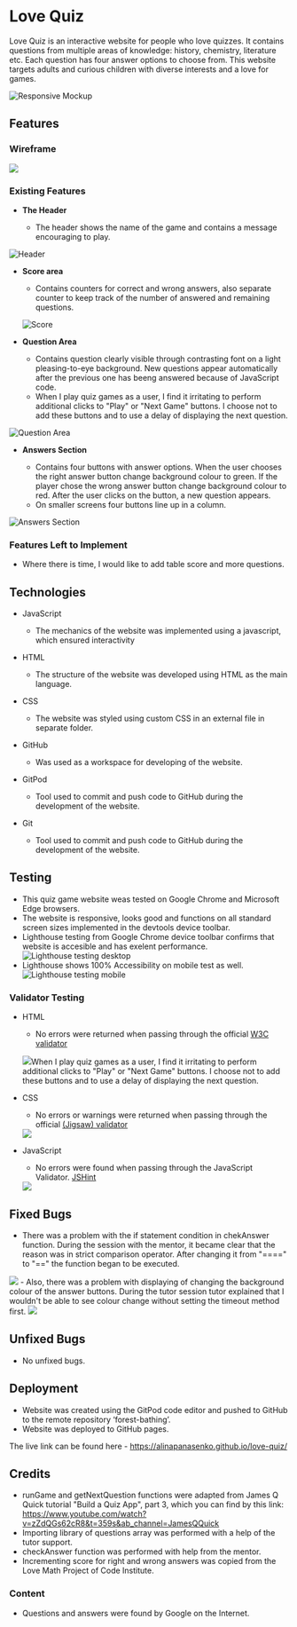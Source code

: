 # Love Quiz

Love Quiz is an interactive website for people who love quizzes.
It contains questions from multiple areas of knowledge: history, chemistry, literature etc. Each question has four answer options to choose from.
This website targets adults and curious children with diverse interests and a love for games.

![Responsive Mockup](assets/images/mockup.png)

## Features 

### Wireframe

<img src="assets/images/wireframe.png">

### Existing Features

- __The Header__

  - The header shows the name of the game and contains a message encouraging to play.

![Header](assets/images/header.png)

- __Score area__

  - Contains counters for correct and wrong answers, also separate counter to keep track of the number of answered and remaining questions.

  ![Score](assets/images/score.png)

- __Question Area__

  - Contains question clearly visible through contrasting font on a light pleasing-to-eye background. New questions appear automatically after the previous one has beeng answered because of JavaScript code.
  - When I play quiz games as a user, I find it irritating to perform additional clicks to "Play" or "Next Game" buttons. I choose not to add these buttons and to use a delay of displaying the next question.

![Question Area](assets/images/question.png)

- __Answers Section__

  - Contains four buttons with answer options. When the user chooses the right answer button change background colour to green. If the player chose the wrong answer button change background colour to red. After the user clicks on the button, a new question appears.
  - On smaller screens four buttons line up in a column.

![Answers Section](assets/images/answers.png)

### Features Left to Implement
- Where there is time, I would like to add table score and more questions. 


## Technologies

- JavaScript
  - The mechanics of the website was implemented using a javascript, which ensured interactivity

- HTML
  - The structure of the website was developed using HTML as the main language.

- CSS
  - The website was styled using custom CSS in an external file in separate folder.

- GitHub
  - Was used as a workspace for developing of the website.

- GitPod
  - Tool used to commit and push code to GitHub during the development of the website.

- Git
  - Tool used to commit and push code to GitHub during the development of the website.



## Testing 

- This quiz game website weas tested on Google Chrome and Microsoft Edge browsers.
- The website is responsive, looks good and functions on all standard screen sizes implemented in the devtools device toolbar.
- Lighthouse testing from Google Chrome device toolbar confirms that website is accesible and has exelent performance.
![Lighthouse testing desktop](assets/images/lighthouse_desktop.png)
- Lighthouse shows 100% Accessibility on mobile test as well.
![Lighthouse testing mobile](assets/images/lighthouse_mobile.png)


### Validator Testing 

- HTML
  - No errors were returned when passing through the official [W3C validator](https://validator.w3.org)

  <img src="assets/images/HTML_Validator.png">When I play quiz games as a user, I find it irritating to perform additional clicks to "Play" or "Next Game" buttons. I choose not to add these buttons and to use a delay of displaying the next question.


- CSS
  - No errors or warnings were returned when passing through the official [(Jigsaw) validator](https://jigsaw.w3.org/css-validator/)

  <img src="assets/images/CSS_Validator.png">

- JavaScript
  - No errors were found when passing through the JavaScript Validator.
[JSHint](https://jshint.com/)
  <img src="assets/images/JS_Validator.png">

## Fixed Bugs 
- There was a problem with the if statement condition in chekAnswer function. During the session with the mentor, it became clear that the reason was in strict comparison operator. After changing it from "====" to "==" the function began to be executed.
<img src="assets/images/if_statement.png">
- Also, there was a problem with displaying of changing the background colour of the answer buttons. During the tutor session tutor explained that I wouldn't be able to see colour change without setting the timeout method first.
<img src="assets/images/timeout.png">

## Unfixed Bugs
- No unfixed bugs.

## Deployment

- Website was created using the GitPod code editor and pushed to GitHub to the remote repository ‘forest-bathing’.
- Website was deployed to GitHub pages.

The live link can be found here - https://alinapanasenko.github.io/love-quiz/


## Credits 

- runGame and getNextQuestion functions were adapted from James Q Quick tutorial "Build a Quiz App", part 3, which you can find by this link: 
https://www.youtube.com/watch?v=zZdQGs62cR8&t=359s&ab_channel=JamesQQuick
- Importing library of questions array was performed with a help of the tutor support.
- checkAnswer function was performed with help from the mentor.
- Incrementing score for right and wrong answers was copied from the Love Math Project of Code Institute.

### Content 

- Questions and answers were found by Google on the Internet.
